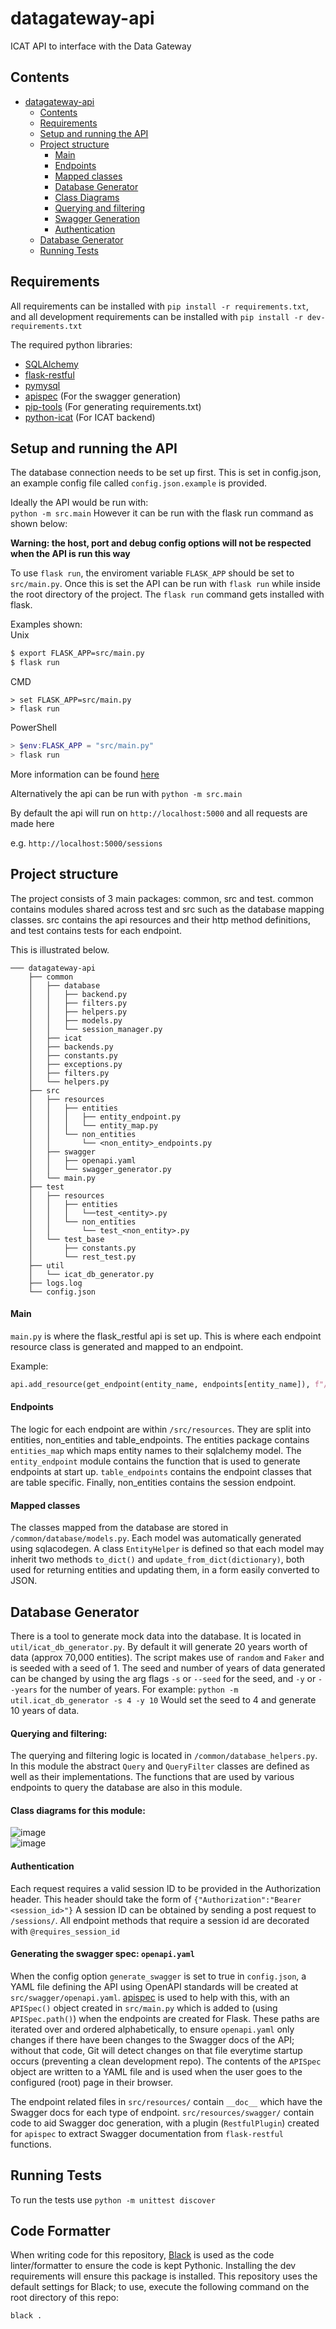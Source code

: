# datagateway-api
ICAT API to interface with the Data Gateway

## Contents
- [datagateway-api](#datagateway-api)
  - [Contents](#contents)
  - [Requirements](#requirements)
  - [Setup and running the API](#setup-and-running-the-api)
  - [Project structure](#project-structure)
      - [Main](#main)
      - [Endpoints](#endpoints)
      - [Mapped classes](#mapped-classes)
      - [Database Generator](#database-generator)
      - [Class Diagrams](#class-diagrams-for-this-module)
      - [Querying and filtering](#querying-and-filtering)
      - [Swagger Generation](#generating-the-swagger-spec-openapiyaml)
      - [Authentication](#authentication)
  - [Database Generator](#database-generator)
  - [Running Tests](#running-tests)


## Requirements
All requirements can be installed with `pip install -r requirements.txt`, and all
development requirements can be installed with `pip install -r dev-requirements.txt`

The required python libraries:  
   - [SQLAlchemy](https://www.sqlalchemy.org/)    
   - [flask-restful](https://github.com/flask-restful/flask-restful/)  
   - [pymysql](https://pymysql.readthedocs.io/en/latest/)  
   - [apispec](https://apispec.readthedocs.io/en/latest/) (For the swagger generation)
   - [pip-tools](https://github.com/jazzband/pip-tools) (For generating
    requirements.txt)
   - [python-icat](https://python-icat.readthedocs.io/en/stable) (For ICAT backend)
    


## Setup and running the API   
The database connection needs to be set up first. This is set in config.json, an example
config file called `config.json.example` is provided.

Ideally the API would be run with:  
`python -m src.main`
However it can be run with the flask run command as shown below:
  
  
**Warning: the host, port and debug config options will not be respected when the API is 
run this way**

To use `flask run`, the enviroment variable `FLASK_APP` should be set to `src/main.py`.
Once this is set the API can be run with `flask run` while inside the root directory of
the project. The `flask run` command gets installed with flask.

Examples shown:  
Unix
```bash
$ export FLASK_APP=src/main.py
$ flask run
```
CMD  
```CMD
> set FLASK_APP=src/main.py
> flask run
```
PowerShell
```powershell
> $env:FLASK_APP = "src/main.py"
> flask run
```

More information can be found [here](http://flask.pocoo.org/docs/1.0/cli/)

Alternatively the api can be run with `python -m src.main`

By default the api will run on `http://localhost:5000` and all requests are made here

e.g.
`http://localhost:5000/sessions`


## Project structure
The project consists of 3 main packages: common, src and test. common contains modules
shared across test and src such as the database mapping classes. src contains the api
resources and their http method definitions, and test contains tests for each endpoint.

This is illustrated below.


`````
─── datagateway-api
    ├── common
    │   ├── database
    │   │   ├── backend.py
    │   │   ├── filters.py
    │   │   ├── helpers.py
    │   │   ├── models.py
    │   │   └── session_manager.py
    │   ├── icat
    │   ├── backends.py
    │   ├── constants.py
    │   ├── exceptions.py
    │   ├── filters.py
    │   └── helpers.py
    ├── src
    │   ├── resources
    │   │   ├── entities
    │   │   │   ├── entity_endpoint.py
    │   │   │   └── entity_map.py
    │   │   └── non_entities
    │   │       └── <non_entity>_endpoints.py
    │   ├── swagger
    │   │   ├── openapi.yaml
    │   │   └── swagger_generator.py
    │   └── main.py  
    ├── test
    │   ├── resources
    │   │   ├── entities
    │   │   │   └──test_<entity>.py
    │   │   └── non_entities
    │   │       └── test_<non_entity>.py
    │   └── test_base
    │       ├── constants.py
    │       └── rest_test.py
    ├── util
    │   └── icat_db_generator.py
    ├── logs.log
    └── config.json
 `````
#### Main
`main.py` is where the flask_restful api is set up. This is where each endpoint resource
class is generated and mapped to an endpoint.

Example:  
```python
api.add_resource(get_endpoint(entity_name, endpoints[entity_name]), f"/{entity_name.lower()}")
```
   

#### Endpoints
The logic for each endpoint are within `/src/resources`. They are split into entities,
non_entities and table_endpoints. The entities package contains `entities_map` which
maps entity names to their sqlalchemy model. The `entity_endpoint` module contains the
function that is used to generate endpoints at start up. `table_endpoints` contains the
endpoint classes that are table specific. Finally, non_entities contains the session
endpoint.


#### Mapped classes
The classes mapped from the database are stored in `/common/database/models.py`. Each
model was automatically generated using sqlacodegen. A class `EntityHelper` is defined
so that each model may inherit two methods `to_dict()` and 
`update_from_dict(dictionary)`, both used for returning entities and updating them, in a
form easily converted to JSON.  


## Database Generator
There is a tool to generate mock data into the database. It is located in
`util/icat_db_generator.py`. By default it will generate 20 years worth of data (approx
70,000 entities). The script makes use of `random` and `Faker` and is seeded with a seed
of 1. The seed and number of years of data generated can be changed by using the arg
flags `-s` or `--seed` for the seed, and `-y` or `--years` for the number of years. For
example: `python -m util.icat_db_generator -s 4 -y 10` Would set the seed to 4 and
generate 10 years of data.


#### Querying and filtering:
The querying and filtering logic is located in `/common/database_helpers.py`. In this
module the abstract `Query` and `QueryFilter` classes are defined as well as their
implementations. The functions that are used by various endpoints to query the database
are also in this module.


#### Class diagrams for this module:
![image](https://user-images.githubusercontent.com/44777678/67954353-ba69ef80-fbe8-11e9-81e3-0668cea3fa35.png)  
![image](https://user-images.githubusercontent.com/44777678/67954834-7fb48700-fbe9-11e9-96f3-ffefc7277ebd.png)


#### Authentication
Each request requires a valid session ID to be provided in the Authorization header.
This header should take the form of `{"Authorization":"Bearer <session_id>"}` A session
ID can be obtained by sending a post request to `/sessions/`. All endpoint methods that
require a session id are decorated with `@requires_session_id`


#### Generating the swagger spec: `openapi.yaml`
When the config option `generate_swagger` is set to true in `config.json`, a YAML
file defining the API using OpenAPI standards will be created at
`src/swagger/openapi.yaml`. [apispec](https://apispec.readthedocs.io/en/latest/) is used
to help with this, with an `APISpec()` object created in `src/main.py` which is added to
(using `APISpec.path()`) when the endpoints are created for Flask. These paths are 
iterated over and ordered alphabetically, to ensure `openapi.yaml` only changes if there
have been changes to the Swagger docs of the API; without that code, Git will detect
changes on that file everytime startup occurs (preventing a clean development repo). The
contents of the `APISpec` object are written to a YAML file and is used when the user
goes to the configured (root) page in their browser.

The endpoint related files in `src/resources/` contain `__doc__` which have the Swagger
docs for each type of endpoint. `src/resources/swagger/` contain code to aid Swagger doc
generation, with a plugin (`RestfulPlugin`) created for `apispec` to extract Swagger
documentation from `flask-restful` functions.


## Running Tests
To run the tests use `python -m unittest discover`

## Code Formatter
When writing code for this repository, [Black](https://black.readthedocs.io/en/stable/)
is used as the code linter/formatter to ensure the code is kept Pythonic. Installing
the dev requirements will ensure this package is installed. This repository uses the
default settings for Black; to use, execute the following command on the root directory
of this repo:

`black .`
